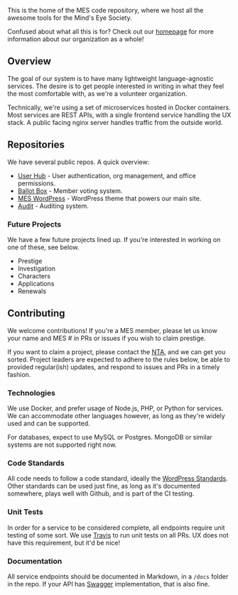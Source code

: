 ---
---

This is the home of the MES code repository, where we host all the awesome tools for the Mind's Eye Society.

Confused about what all this is for? Check out our [homepage](https://www.mindseyesociety.org) for more information about our organization as a whole!

## Overview
The goal of our system is to have many lightweight language-agnostic services. The desire is to get people interested in writing in what they feel the most comfortable with, as we're a volunteer organization.

Technically, we're using a set of microservices hosted in Docker containers. Most services are REST APIs, with a single frontend service handling the UX stack. A public facing nginx server handles traffic from the outside world.

## Repositories
We have several public repos. A quick overview:

* [User Hub](https://mindseyesociety.github.io/mes-hub) - User authentication, org management, and office permissions.
* [Ballot Box](https://github.com/MindsEyeSociety/mes-ballot-box) - Member voting system.
* [MES WordPress](https://github.com/MindsEyeSociety/MES-WordPress) - WordPress theme that powers our main site.
* [Audit](https://mindseyesociety.github.io/audit) - Auditing system.

### Future Projects
We have a few future projects lined up. If you're interested in working on one of these, see below.

* Prestige
* Investigation
* Characters
* Applications
* Renewals

## Contributing
We welcome contributions! If you're a MES member, please let us know your name and MES # in PRs or issues if you wish to claim prestige.

If you want to claim a project, please contact the [NTA](mailto:nta@mindseyesociety.org), and we can get you sorted. Project leaders are expected to adhere to the rules below, be able to provided regular(ish) updates, and respond to issues and PRs in a timely fashion.

### Technologies
We use Docker, and prefer usage of Node.js, PHP, or Python for services. We can accommodate other languages however, as long as they're widely used and can be supported.

For databases, expect to use MySQL or Postgres. MongoDB or similar systems are not supported right now.

### Code Standards
All code needs to follow a code standard, ideally the [WordPress Standards](https://make.wordpress.org/core/handbook/best-practices/coding-standards/). Other standards can be used just fine, as long as it's documented somewhere, plays well with Github, and is part of the CI testing.

### Unit Tests
In order for a service to be considered complete, all endpoints require unit testing of some sort. We use [Travis](https://travis-ci.org/) to run unit tests on all PRs. UX does not have this requirement, but it'd be nice!

### Documentation
All service endpoints should be documented in Markdown, in a `/docs` folder in the repo. If your API has [Swagger](http://swagger.io/) implementation, that is also fine.
